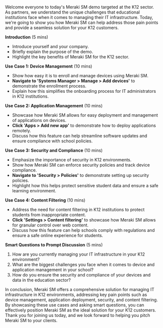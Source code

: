 Welcome everyone to today's Meraki SM demo targeted at the K12 sector. As partners, we understand the unique challenges that educational institutions face when it comes to managing their IT infrastructure. Today, we're going to show you how Meraki SM can help address those pain points and provide a seamless solution for your K12 customers.

**Introduction** (5 mins)
- Introduce yourself and your company.
- Briefly explain the purpose of the demo.
- Highlight the key benefits of Meraki SM for the K12 sector.

**Use Case 1: Device Management** (10 mins)
- Show how easy it is to enroll and manage devices using Meraki SM.
- **Navigate to 'Systems Manager > Manage > Add devices'** to demonstrate the enrollment process.
- Explain how this simplifies the onboarding process for IT administrators in K12 institutions.

**Use Case 2: Application Management** (10 mins)
- Showcase how Meraki SM allows for easy deployment and management of applications on devices.
- **Click 'Apps > Add new app'** to demonstrate how to deploy applications remotely.
- Discuss how this feature can help streamline software updates and ensure compliance with school policies.

**Use Case 3: Security and Compliance** (10 mins)
- Emphasize the importance of security in K12 environments.
- Show how Meraki SM can enforce security policies and track device compliance.
- **Navigate to 'Security > Policies'** to demonstrate setting up security policies.
- Highlight how this helps protect sensitive student data and ensure a safe learning environment.

**Use Case 4: Content Filtering** (10 mins)
- Address the need for content filtering in K12 institutions to protect students from inappropriate content.
- **Click 'Settings > Content filtering'** to showcase how Meraki SM allows for granular control over web content.
- Discuss how this feature can help schools comply with regulations and ensure a safe online experience for students.

**Smart Questions to Prompt Discussion** (5 mins)
1. How are you currently managing your IT infrastructure in your K12 environment?
2. What are the biggest challenges you face when it comes to device and application management in your school?
3. How do you ensure the security and compliance of your devices and data in the education sector?

In conclusion, Meraki SM offers a comprehensive solution for managing IT infrastructure in K12 environments, addressing key pain points such as device management, application deployment, security, and content filtering. By showcasing these use cases and asking smart questions, you can effectively position Meraki SM as the ideal solution for your K12 customers. Thank you for joining us today, and we look forward to helping you pitch Meraki SM to your clients.